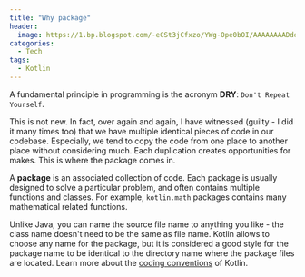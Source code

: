 ```yaml
---
title: "Why package"
header:
  image: https://1.bp.blogspot.com/-eCSt3jCfxzo/YWg-Ope0bOI/AAAAAAAADdo/lI3mxSuivAACC-iWQfr_oyzojTZkmt6QgCLcBGAsYHQ/w640-h638/Screenshot%2B2021-10-14%2Bat%2B10.26.41%2BPM.png
categories:
  - Tech
tags:
  - Kotlin
---
```


A fundamental principle in programming is the acronym **DRY**: `Don't Repeat Yourself`.

This is not new. In fact, over again and again, I have witnessed (guilty - I did it many times too) that we have multiple identical pieces of code in our codebase. Especially, we tend to copy the code from one place to another place without considering much. Each duplication creates opportunities for makes. This is where the package comes in.

A **package** is an associated collection of code. Each package is usually designed to solve a particular problem, and often contains multiple functions and classes. For example, `kotlin.math` packages contains many mathematical related functions.

Unlike Java, you can name the source file name to anything you like - the class name doesn't need to be the same as file name. Kotlin allows to choose any name for the package, but it is considered a good style for the package name to be identical to the directory name where the package files are located. Learn more about the [coding conventions][coding-convention] of Kotlin.

[coding-convention]: https://kotlinlang.org/docs/coding-conventions.html#naming-rules
